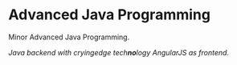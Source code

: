 # Advanced Java Programming
Minor Advanced Java Programming.

*Java backend with cryingedge tech**no**logy AngularJS as frontend.*